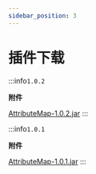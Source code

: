 ```yaml
---
sidebar_position: 3
---
```


# 插件下载

:::info`1.0.2`

**附件**

[AttributeMap-1.0.2.jar](files/AttributeMap-1.0.2.jar)
:::

:::info`1.0.1`

**附件**

[AttributeMap-1.0.1.jar](files/AttributeMap-1.0.1.jar)
:::
